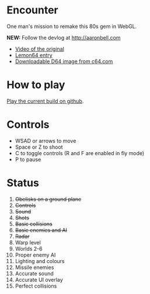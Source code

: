 # Encounter #

One man's mission to remake this 80s gem in WebGL.

**NEW:** Follow the devlog at http://aaronbell.com

* [Video of the original](http://www.youtube.com/watch?v=_7eCFOpI0SU)
* [Lemon64 entry](http://www.lemon64.com/games/details.php?ID=832)
* [Downloadable D64 image from c64.com](http://www.c64.com/games/351)

# How to play #

[Play the current build on github](http://air.github.io/encounter).

# Controls #

* WSAD or arrows to move
* Space or Z to shoot
* C to toggle controls (R and F are enabled in fly mode)
* P to pause

# Status #

1. ~~Obelisks on a ground plane~~
1. ~~Controls~~
1. ~~Sound~~
1. ~~Shots~~
1. ~~Basic collisions~~
1. ~~Basic enemies and AI~~
1. ~~Radar~~
1. Warp level
1. Worlds 2-6
1. Proper enemy AI
1. Lighting and colours
1. Missile enemies
1. Accurate sound
1. Accurate UI overlay
1. Perfect collisions
